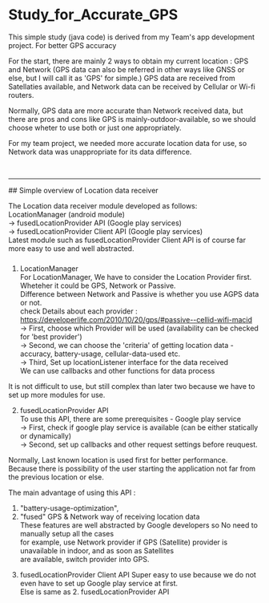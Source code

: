 # Study_for_Accurate_GPS
This simple study (java code) is derived from my Team's app development project. For better GPS accuracy

  For the start, there are mainly 2 ways to obtain my current location : GPS and Network
(GPS data can also be referred in other ways like GNSS or else, but I will call it as 'GPS' for simple.)
GPS data are received from Satellaties available, and Network data can be received by Cellular or Wi-fi routers.

Normally, GPS data are more accurate than Network received data, 
but there are pros and cons like GPS is mainly-outdoor-available,
so we should choose wheter to use both or just one appropriately.

For my team project, we needed more accurate location data for use, 
so Network data was unappropriate for its data difference.

<br/>
<hr/>
## Simple overview of Location data receiver


The Location data receiver module developed as follows: <br/>
 LocationManager (android module) <br>
 -> fusedLocationProvider API (Google play services) <br>
 -> fusedLocationProvider Client API (Google play services)
<br>
Latest module such as fusedLocationProvider Client API is of course far more easy to use and well abstracted.

### <Review for each modules> 
  1. LocationManager <br>
   For LocationManager, We have to consider the Location Provider first. Wheteher it could be GPS, Network or Passive.<br>
  Difference between Network and Passive is whether you use AGPS data or not. <br>
  check Details about each provider : https://developerlife.com/2010/10/20/gps/#passive--cellid-wifi-macid <br>
  -> First, choose which Provider will be used (availability can be checked for 'best provider') <br>
  -> Second, we can choose the 'criteria' of getting location data - accuracy, battery-usage, cellular-data-used etc. <br>
  -> Third, Set up locationListener interface for the data received <br>
            We can use callbacks and other functions for data process <br>
  
  It is not difficult to use, but still complex than later two because we have to set up more modules for use. <br>
  
  2. fusedLocationProvider API <br>
   To use this API, there are some prerequisites - Google play service <br>
   -> First, check if google play service is available (can be either statically or dynamically)<br>
   -> Second, set up callbacks and other request settings before reuquest.<br>
   
   Normally, Last known location is used first for better performance. <br>
   Because there is possibility of the user starting the application not far from the previous location or else.<br>
   
   The main advantage of using this API : <br>
   1) "battery-usage-optimization", <br>
   2) "fused" GPS & Network way of receiving location data <br>
   These features are well abstracted by Google developers so No need to manually setup all the cases <br>
   for example, use Network provider if GPS (Satellite) provider is unavailable in indoor, and as soon as Satellites <br>
   are available, switch provider into GPS. <br>
   
   3. fusedLocationProvider Client API
    Super easy to use because we do not even have to set up Google play service at first. <br>
    Else is same as 2. fusedLocationProvider API <br>
    
